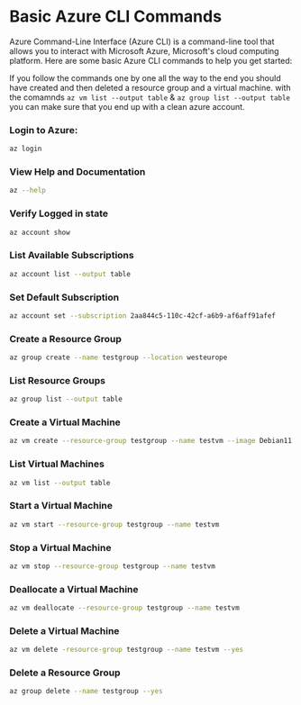 # Basic Azure CLI Commands
Azure Command-Line Interface (Azure CLI) is a command-line tool that allows you to interact with Microsoft Azure, Microsoft's cloud computing platform. Here are some basic Azure CLI commands to help you get started:

If you follow the commands one by one all the way to the end you should have created and then deleted a resource group and a virtual machine.
with the comamnds `az vm list --output table` & `az group list --output table` you can make sure that you end up with a clean azure account.

### Login to Azure:
```bash
az login
```

### View Help and Documentation
```bash
az --help
```

### Verify Logged in state
```bash
az account show
```

### List Available Subscriptions
```bash
az account list --output table
```

### Set Default Subscription
```bash
az account set --subscription 2aa844c5-110c-42cf-a6b9-af6aff91afef
```

### Create a Resource Group
```bash
az group create --name testgroup --location westeurope
```

### List Resource Groups
```bash
az group list --output table
```

### Create a Virtual Machine
```bash
az vm create --resource-group testgroup --name testvm --image Debian11 --generate-ssh-keys
```

### List Virtual Machines
```bash
az vm list --output table
```

### Start a Virtual Machine
```bash
az vm start --resource-group testgroup --name testvm
```

### Stop a Virtual Machine
```bash
az vm stop --resource-group testgroup --name testvm
```

### Deallocate a Virtual Machine
```bash
az vm deallocate --resource-group testgroup --name testvm
```

### Delete a Virtual Machine
```bash
az vm delete -resource-group testgroup --name testvm --yes
```

### Delete a Resource Group
```bash
az group delete --name testgroup --yes
```